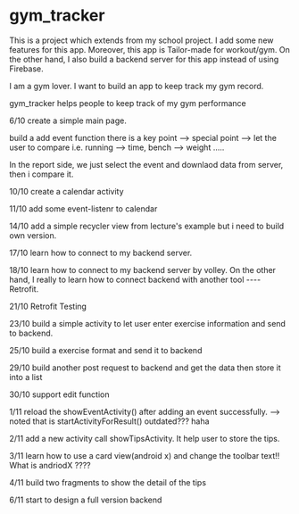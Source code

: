 # gym_tracker

This is a project which extends from my school project. I add some new features for this app. Moreover, this app is Tailor-made for workout/gym. On the other hand, I also build a backend server for this app instead of using Firebase. 

I am a gym lover. I want to build an app to keep track my gym record. 

gym_tracker helps people to keep track of my gym performance

6/10 create a simple main page. 

build a add event function there is a key point --> special point --> let the user to compare i.e. running --> time, bench --> weight .....

In the report side, we just select the event and downlaod data from server, then i compare it.

10/10 create a calendar activity

11/10 add some event-listenr to calendar 

14/10 add a simple recycler view from lecture's example but i need to build own version. 

17/10 learn how to connect to my backend server.

18/10 learn how to connect to my backend server by volley. On the other hand, I really to learn how to connect backend with another tool ---- Retrofit. 

21/10 Retrofit Testing

23/10 build a simple activity to let user enter exercise information and send to backend.

25/10 build a exercise format and send it to backend

29/10 build another post request to backend and get the data then store it into a list

30/10 support edit function

1/11 reload the showEventActivity() after adding an event successfully. --> noted that is startActivityForResult() outdated??? haha

2/11 add a new activity call showTipsActivity. It help user to store the tips.

3/11 learn how to use a card view(android x) and change the toolbar text!! What is andriodX ????

4/11 build two fragments to show the detail of the tips

6/11 start to design a full version backend

